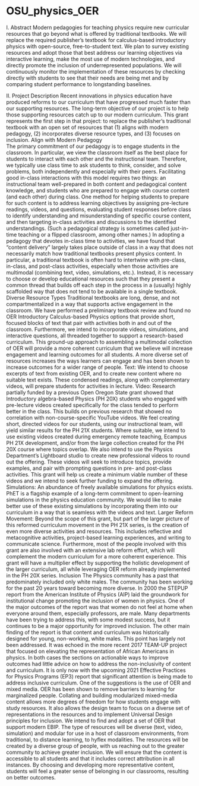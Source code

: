 # OSU_physics_OER
I. Abstract
Modern pedagogies for teaching physics require new curricular resources that go beyond what is offered by traditional textbooks. We will replace the required publisher’s textbook for calculus-based introductory physics with open-source, free-to-student text. We plan to survey existing resources and adopt those that best address our learning objectives via interactive learning, make the most use of modern technologies, and directly promote the inclusion of underrepresented populations. We will continuously monitor the implementation of these resources by checking directly with students to see that their needs are being met and by comparing student performance to longstanding baselines.

II. Project Description 
Recent innovations in physics education have produced reforms to our curriculum that have progressed much faster than our supporting resources. The long-term objective of our project is to help those supporting resources catch up to our modern curriculum. This grant represents the first step in that project: to replace the publisher’s traditional textbook with an open set of resources that (1) aligns with modern pedagogy, (2) incorporates diverse resource types, and (3) focuses on inclusion.
Align with Modern Pedagogy  
The primary commitment of our pedagogy is to engage students in the classroom. In particular, we view the classroom itself as the best place for students to interact with each other and the instructional team. Therefore, we typically use class time to ask students to think, consider, and solve problems, both independently and especially with their peers. Facilitating good in-class interactions with this model requires two things: an instructional team well-prepared in both content and pedagogical content knowledge, and students who are prepared to engage with course content (and each other) during class.
One method for helping students to prepare for such content is to address learning objectives by assigning pre-lecture readings, videos, and questions, evaluating student responses before class to identify understanding and misunderstanding of specific course content, and then targeting in-class activities and discussions to the identified understandings. (Such a pedagogical strategy is sometimes called just-in-time teaching or a flipped classroom, among other names.)
In adopting a pedagogy that devotes in-class time to activities, we have found that “content delivery” largely takes place outside of class in a way that does not necessarily match how traditional textbooks present physics content. In particular, a traditional textbook is often hard to intertwine with pre-class, in-class, and post-class activities, especially when those activities are multimodal (combining text, video, simulations, etc.). Instead, it is necessary to choose or develop educational resources such that they present a common thread that builds off each step in the process in a (usually) highly scaffolded way that does not tend to be available in a single textbook.
Diverse Resource Types
Traditional textbooks are long, dense, and not compartmentalized in a way that supports active engagement in the classroom. We have performed a preliminary textbook review and found no OER Introductory Calculus-based Physics options that provide short, focused blocks of text that pair with activities both in and out of the classroom. Furthermore, we intend to incorporate videos, simulations, and interactive questions, all threaded together to support a research-based curriculum. This ground-up approach to assembling a multimodal collection of OER will provide a more coherent curriculum that we believe will increase engagement and learning outcomes for all students. A more diverse set of resources increases the ways learners can engage and has been shown to increase outcomes for a wider range of people.
Text: We intend to choose excerpts of text from existing OER, and to create new content where no suitable text exists. These condensed readings, along with complementary videos, will prepare students for activities in lecture.
Video: Research partially funded by a previous Open Oregon State grant showed that Introductory algebra-based Physics (PH 20X) students who engaged with pre-lecture videos created specifically for the class tended to perform better in the class. This builds on previous research that showed no correlation with non-course-specific YouTube videos. We feel creating short, directed videos for our students, using our instructional team, will yield similar results for the PH 21X students. Where suitable, we intend to use existing videos created during emergency remote teaching, Ecampus PH 21X development, and/or from the large collection created for the PH 20X course where topics overlap. We also intend to use the Physics Department’s Lightboard studio to create new professional videos to round out the offering. These videos will seek to introduce topics, provide examples, and pair with prompting questions in pre- and post-class activities. This grant will help us create a minimum viable number of these videos and we intend to seek further funding to expand the offering. 
Simulations: An abundance of freely available simulations for physics exists. PhET is a flagship example of a long-term commitment to open-learning simulations in the physics education community. We would like to make better use of these existing simulations by incorporating them into our curriculum in a way that is seamless with the videos and text. 
Larger Reform Movement: Beyond the scope of this grant, but part of the larger picture of this reformed curriculum movement in the PH 21X series, is the creation of even more diverse activities and resources. This includes reflective and metacognitive activities, project-based learning experiences, and writing to communicate science. Furthermore, most of the people involved with this grant are also involved with an extensive lab reform effort, which will complement the modern curriculum for a more coherent experience. This grant will have a multiplier effect by supporting the holistic development of the larger curriculum, all while leveraging OER reform already implemented in the PH 20X series. 
Inclusion
The Physics community has a past that predominately included only white males. The community has been working for the past 20 years toward becoming more diverse. In 2000 the STEPUP report from the American Institute of Physics (AIP) laid the groundwork for institutional change promoting the inclusion of women in physics. One of the major outcomes of the report was that women do not feel at home when everyone around them, especially professors, are male. Many departments have been trying to address this, with some modest success, but it continues to be a major opportunity for improved inclusion. The other main finding of the report is that content and curriculum was historically designed for young, non-working, white males. This point has largely not been addressed. It was echoed in the more recent 2017 TEAM-UP project that focused on elevating the representation of African Americans in physics. In both cases the sections on actionable ways to improve outcomes had little advice on how to address the non-inclusivity of content and curriculum. It is only now with the upcoming 2021 Effective Practices for Physics Programs (EP3) report that significant attention is being made to address inclusive curriculum. One of the suggestions is the use of OER and mixed media.
OER has been shown to remove barriers to learning for marginalized people. Collating and building modularized mixed-media content allows more degrees of freedom for how students engage with study resources. It also allows the design team to focus on a diverse set of representations in the resources and to implement Universal Design principles for inclusion.
We intend to find and adopt a set of OER that support modern EBIP. The type of resources will be diverse (text, video, simulation) and modular for use in a host of classroom environments, from traditional, to distance learning, to hyflex modalities. The resources will be created by a diverse group of people, with us reaching out to the greater community to achieve greater inclusion. We will ensure that the content is accessible to all students and that it includes correct attribution in all instances. By choosing and developing more representative content, students will feel a greater sense of belonging in our classrooms, resulting on better outcomes.  

